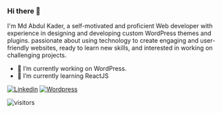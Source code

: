 ### Hi there 👋
I'm Md Abdul Kader, a self-motivated and proficient Web developer with experience in designing and developing custom WordPress themes and plugins. passionate about using technology to create engaging and user-friendly websites, ready to learn new skills, and interested in working on challenging projects.
- 🔭 I’m currently working on WordPress.
- 🌱 I’m currently learning ReactJS



<!-- <div id="skills-badges">
![JavaScript](https://img.shields.io/badge/JavaScript-F7DF1E?style=for-the-badge&logo=javascript&logoColor=black)
![HPLaptop](https://img.shields.io/badge/hp%20laptop-0096D6?style=for-the-badge&logo=hp&logoColor=white)
</div> -->


[![Linkedin](https://img.shields.io/badge/LinkedIn-blue?style=for-the-badge&logo=linkedin&logoColor=white)](https://www.linkedin.com/in/mdakader/)
[![Wordpress](https://img.shields.io/badge/Wordpress-blue?style=for-the-badge&logo=wordpress&logoColor=white)](https://profiles.wordpress.org/babuwpd/)
<br/>

![visitors](https://komarev.com/ghpvc/?username=mdakader&color=blue)


<!-- 

[![Md Abdul Kader's GitHub stats](https://github-readme-stats.vercel.app/api?username=mdakader)](https://github.com/mdakader/github-readme-stats)

[![Top Langs](https://github-readme-stats.vercel.app/api/top-langs/?username=mdakader&hide_progress=true)](https://github.com/mdakader/github-readme-stats)
 -->




